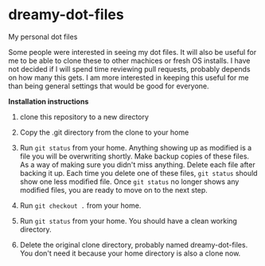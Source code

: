 # dreamy-dot-files
My personal dot files

Some people were interested in seeing my dot files. It will also be useful for me to be able to clone these to other machices or fresh OS installs. I have not decided if I will spend time reviewing pull requests, probably depends on how many this gets. I am more interested in keeping this useful for me than being general settings that would be good for everyone.

<b>Installation instructions</b>

1) clone this repository to a new directory

2) Copy the .git directory from the clone to your home

3) Run `git status` from your home. Anything showing up as modified is a file you will be overwriting shortly. Make backup copies of these files. As a way of making sure you didn't miss anything. Delete each file after backing it up. Each time you delete one of these files, `git status` should show one less modified file. Once `git status` no longer shows any modified files, you are ready to move on to the next step.

6) Run `git checkout .` from your home.

7) Run `git status` from your home. You should have a clean working directory.

8) Delete the original clone directory, probably named dreamy-dot-files. You don't need it because your home directory is also a clone now.
